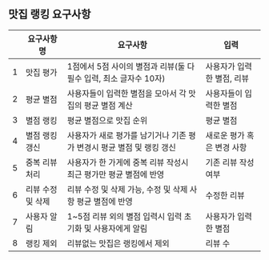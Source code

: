 ## 맛집 랭킹 요구사항
|   | 요구사항명      | 요구사항                                      | 입력              |
|---|------------|-------------------------------------------|-----------------|
| 1 | 맛집 평가      | 1점에서 5점 사이의 별점과 리뷰(둘 다 필수 입력, 최소 글자수 10자) | 사용자가 입력한 별점, 리뷰 |
| 2 | 평균 별점      | 사용자들이 입력한 별점을 모아서 각 맛집의 평균 별점 계산          | 사용자들이 입력한 별점    |
| 3 | 별점 랭킹      | 평균 별점으로 맛집 순위                             | 평균 별점           |
| 4 | 별점 랭킹 갱신   | 사용자가 새로 평가를 남기거나 기존 평가 변경시 평균 별점 및 랭킹 갱신  | 새로운 평가 혹은 변경 사항 |
| 5 | 중복 리뷰 처리   | 사용자가 한 가게에 중복 리뷰 작성시 최근 평가만 평균 별점에 반영     | 기존 리뷰 작성 여부     |
| 6 | 리뷰 수정 및 삭제 | 리뷰 수정 및 삭제 가능, 수정 및 삭제 사항 평균 별점에 반영       | 수정한 리뷰          |
| 7 | 사용자 알림     | 1~5점 리뷰 외의 별점 입력시 입력 초기화 및 사용자에게 알림       | 사용자가 입력한 별점     | 
| 8 | 랭킹 제외      | 리뷰없는 맛집은 랭킹에서 제외                          | 리뷰 수            |